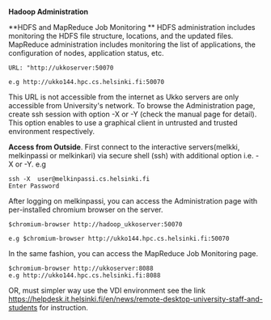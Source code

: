 **Hadoop Administration** 

**HDFS and MapReduce Job Monitoring **
HDFS administration includes monitoring the HDFS file structure, locations, and the updated files.
MapReduce administration includes monitoring the list of applications, the configuration of nodes, application status, etc.

    URL: "http://ukkoserver:50070
    
    e.g http://ukko144.hpc.cs.helsinki.fi:50070

This URL is not accessible from the internet as Ukko servers are only accessible from University's network. To browse the Administration page, create ssh session with option -X or -Y (check the manual page for detail). This option enables to use a graphical client in untrusted and trusted environment respectively. 

**Access from Outside**.
First connect to the interactive servers(melkki, melkinpassi or melkinkari) via secure shell (ssh) with additional option i.e.  -X or -Y.
e.g

    ssh -X  user@melkinpassi.cs.helsinki.fi
    Enter Password

After logging on melkinpassi, you can access the Administration page with per-installed chromium browser on the server.

    $chromium-browser http://hadoop_ukkoserver:50070
    
    e.g $chromium-browser http://ukko144.hpc.cs.helsinki.fi:50070

In the same fashion, you can access the MapReduce  Job Monitoring page.

    $chromium-browser http://ukkoserver:8088
    e.g http://ukko144.hpc.cs.helsinki.fi:8088
    


OR, must simpler way use the VDI environment 
see the link https://helpdesk.it.helsinki.fi/en/news/remote-desktop-university-staff-and-students for instruction.
